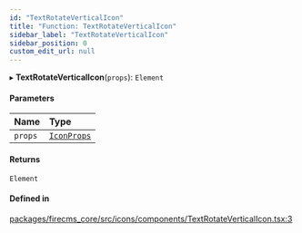 ```yaml
---
id: "TextRotateVerticalIcon"
title: "Function: TextRotateVerticalIcon"
sidebar_label: "TextRotateVerticalIcon"
sidebar_position: 0
custom_edit_url: null
---
```


▸ **TextRotateVerticalIcon**(`props`): `Element`

#### Parameters

| Name | Type |
| :------ | :------ |
| `props` | [`IconProps`](../types/IconProps.md) |

#### Returns

`Element`

#### Defined in

[packages/firecms_core/src/icons/components/TextRotateVerticalIcon.tsx:3](https://github.com/FireCMSco/firecms/blob/d45f3739/packages/firecms_core/src/icons/components/TextRotateVerticalIcon.tsx#L3)
